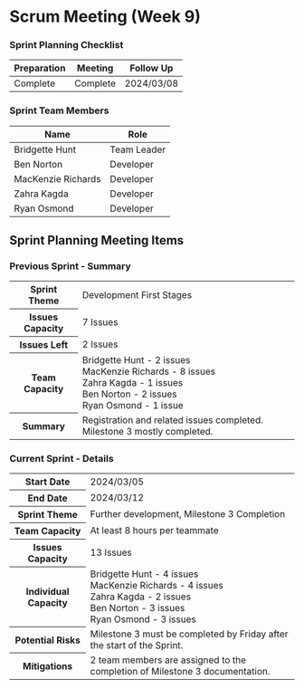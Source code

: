 # Scrum Meeting (Week 9)

### Sprint Planning Checklist
| Preparation | Meeting | Follow Up  |
| --- | --- |------------|
| Complete | Complete | 2024/03/08 | 

### Sprint Team Members
| Name               | Role        |
|--------------------|-------------|
| Bridgette Hunt     | Team Leader |
| Ben Norton         | Developer   |
| MacKenzie Richards | Developer   |
| Zahra Kagda        | Developer   |
| Ryan Osmond        | Developer   |

## Sprint Planning Meeting Items

### Previous Sprint - Summary
<table>
  <tr>
    <th>Sprint Theme</th>
    <td>Development First Stages</td>
  </tr>
  <tr>
    <th>Issues Capacity</th>
    <td>7 Issues</td>
  </tr>
  <tr>
    <th>Issues Left</th>
    <td>2 Issues</td>
  </tr>
  <tr>
    <th>Team Capacity</th>
    <td>
      Bridgette Hunt - 2 issues<br>
      MacKenzie Richards - 8 issues<br>
      Zahra Kagda - 1 issues<br>
      Ben Norton - 2 issues<br>
      Ryan Osmond - 1 issue
    </td>
  </tr>
  <tr>
    <th>Summary</th>
    <td>Registration and related issues completed. Milestone 3 mostly completed.</td>
  </tr>
</table>

### Current Sprint - Details
<table>
  <tr>
    <th>Start Date</th>
    <td>2024/03/05</td>
  </tr>
  <tr>
    <th>End Date</th>
    <td>2024/03/12</td>
  </tr>
  <tr>
    <th>Sprint Theme</th>
    <td>Further development, Milestone 3 Completion</td>
  </tr>
  <tr>
    <th>Team Capacity</th>
    <td>At least 8 hours per teammate</td>
  </tr>
  <tr>
    <th>Issues Capacity</th>
    <td>13 Issues</td>
  </tr>
  <tr>
    <th>Individual Capacity</th>
    <td>
      Bridgette Hunt - 4 issues<br>
      MacKenzie Richards - 4 issues<br>
      Zahra Kagda - 2 issues<br>
      Ben Norton - 3 issues<br>
      Ryan Osmond - 3 issues
    </td>
  </tr>
  <tr>
    <th>Potential Risks</th>
    <td>Milestone 3 must be completed by Friday after the start of the Sprint.</td>
  </tr>
  <tr>
    <th>Mitigations</th>
    <td>2 team members are assigned to the completion of Milestone 3 documentation.</td>
  </tr>
</table>
